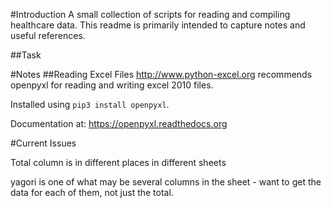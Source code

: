 
#Introduction
A small collection of scripts for reading and compiling healthcare data.
This readme is primarily intended to capture notes and useful references.

##Task


#Notes
##Reading Excel Files
http://www.python-excel.org recommends openpyxl for reading and writing excel 2010 files.

Installed using `pip3 install openpyxl`.

Documentation at: https://openpyxl.readthedocs.org


#Current Issues

Total column is in different places in different sheets

yagori is one of what may be several columns in the sheet - want to get the data for each of them, not just the total.



